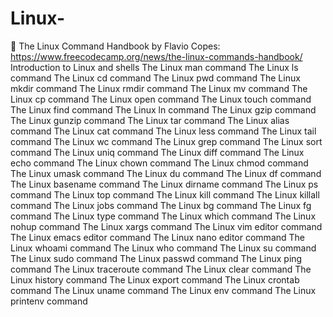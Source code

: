 # Linux-

🔗 The Linux Command Handbook by Flavio Copes:
https://www.freecodecamp.org/news/the-linux-commands-handbook/
<pr>
Introduction to Linux and shells
The Linux man command
The Linux ls command
The Linux cd command
The Linux pwd command
The Linux mkdir command
The Linux rmdir command
The Linux mv command
The Linux cp command
The Linux open command
The Linux touch command
The Linux find command
The Linux ln command
The Linux gzip command
The Linux gunzip command
The Linux tar command
The Linux alias command
The Linux cat command
The Linux less command
The Linux tail command
The Linux wc command
The Linux grep command
The Linux sort command
The Linux uniq command
The Linux diff command
The Linux echo command
The Linux chown command
The Linux chmod command
The Linux umask command
The Linux du command
The Linux df command
The Linux basename command
The Linux dirname command
The Linux ps command
The Linux top command
The Linux kill command
The Linux killall command
The Linux jobs command
The Linux bg command
The Linux fg command
The Linux type command
The Linux which command
The Linux nohup command
The Linux xargs command
The Linux vim editor command
The Linux emacs editor command
The Linux nano editor command
The Linux whoami command
The Linux who command
The Linux su command
The Linux sudo command
The Linux passwd command
The Linux ping command
The Linux traceroute command
The Linux clear command
The Linux history command
The Linux export command
The Linux crontab command
The Linux uname command
The Linux env command
The Linux printenv command
<pr>
